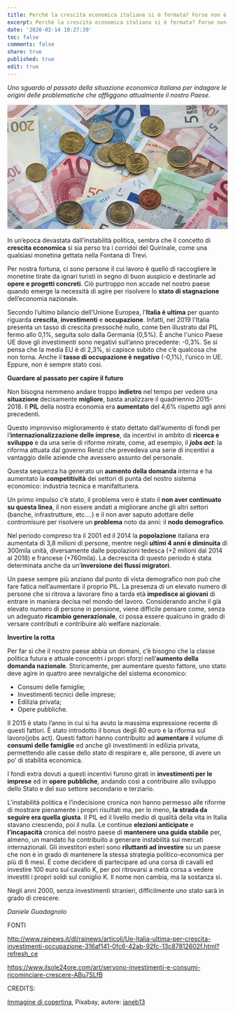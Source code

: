 ```yaml
---
title: Perché la crescita economica italiana si è fermata? Forse non è mai iniziata
excerpt: Perché la crescita economica italiana si è fermata? Forse non è mai iniziata
date: '2020-02-14 10:27:39'
toc: false
comments: false
share: true
published: true
edit: true
---
```

*Uno sguardo al passato della situazione economica italiana per indagare le origini delle problematiche che affliggono attualmente il nostro Paese.* 

![](/assets/images/euro-1166051_960_720.jpg)

In un’epoca devastata dall’instabilità politica, sembra che il concetto di **crescita economica** si sia perso tra i corridoi del Quirinale, come una qualsiasi monetina gettata nella Fontana di Trevi.

Per nostra fortuna, ci sono persone il cui lavoro è quello di raccogliere le monetine tirate da ignari turisti in segno di buon auspicio e destinarle ad **opere e progetti concreti**. Ciò  purtroppo non accade nel nostro paese quando emerge la necessità di agire per risolvere lo **stato di stagnazione** dell’economia nazionale.

Secondo l’ultimo bilancio dell’Unione Europea, l'**Italia è ultima** per quanto riguarda **crescita**, **investimenti** e **occupazione**. Infatti, nel 2019 l'Italia presenta un tasso di crescita pressoché nullo, come ben illustrato dal PIL fermo allo 0,1%, seguita solo dalla Germania (0,5%). È anche l'unico Paese UE dove gli investimenti sono negativi sull’anno precedente: -0,3%. Se si pensa che la media EU è di 2,3%, si capisce subito che c’è qualcosa che non torna. Anche il **tasso di occupazione è negativo** (-0,1%), l’unico in UE. Eppure, non è sempre stato così.

[](<>)**Guardare al passato per capire il futuro**

Non bisogna nemmeno andare troppo **indietro** nel tempo per vedere una **situazione** decisamente **migliore**, basta analizzare il quadriennio 2015-2018. Il **PIL** della nostra economia era **aumentato** del 4,6% rispetto agli anni precedenti.

Questo improvviso miglioramento è stato dettato dall’aumento di fondi per l’**internazionalizzazione delle imprese**, da incentivi in ambito di **ricerca e sviluppo** e da una serie di riforme mirate, come, ad esempio, il ***jobs act***: la riforma attuata dal governo Renzi che prevedeva una serie di incentivi a vantaggio delle aziende che avessero assunto del personale.

Questa sequenza ha generato un **aumento della domanda** interna e ha aumentato la **competitività** dei settori di punta del nostro sistema economico: industria tecnica e manifatturiera.

Un primo impulso c’è stato, il problema vero è stato il **non aver continuato su questa linea**, il non essere andati a migliorare anche gli altri settori (banche, infrastrutture, etc.…) e il non aver saputo adottare delle contromisure per risolvere un **problema** noto da anni: il **nodo demografico**.

Nel periodo compreso tra il 2001 ed il 2014 la **popolazione** italiana era aumentata di 3,8 milioni di persone, mentre negli **ultimi 4 anni è diminuita** di 300mila unità, diversamente dalle popolazioni tedesca (+2 milioni dal 2014 al 2018) e francese (+760mila). La decrescita di questo periodo è stata determinata anche da un’**inversione dei flussi migratori**.

Un paese sempre più anziano dal punto di vista demografico non può che fare fatica nell’aumentare il proprio PIL. La presenza di un elevato numero di persone che si ritrova a lavorare fino a tarda età **impedisce ai giovani** di entrare in maniera decisa nel mondo del lavoro. Considerando anche il già elevato numero di persone in pensione, viene difficile pensare come, senza un adeguato **ricambio generazionale**, ci possa essere qualcuno in grado di versare contributi e contribuire alò welfare nazionale.

**Invertire la rotta**

Per far sì che il nostro paese abbia un domani, c’è bisogno che la classe politica futura e attuale concentri i propri sforzi nell’**aumento della domanda nazionale**. Storicamente, per aumentare questo fattore, uno stato deve agire in quattro aree nevralgiche del sistema economico:

* Consumi delle famiglie; 
* Investimenti tecnici delle imprese;
* Edilizia privata;
* Opere pubbliche.

Il 2015 è stato l’anno in cui si ha avuto la massima espressione recente di questi fattori. È stato introdotto il bonus degli 80 euro e la riforma sul lavoro(jobs act). Questi fattori hanno contribuito ad **aumentare** il volume di **consumi delle famiglie** ed anche gli investimenti in edilizia privata, permettendo alle casse dello stato di respirare e, alle persone, di avere un po’ di stabilità economica.

I fondi extra dovuti a questi incentivi furono girati in **investimenti per le imprese** ed in **opere pubbliche**, andando così a contribuire allo sviluppo dello Stato e del suo settore secondario e terziario.

L’instabilità politica e l’indecisione cronica non hanno permesso alle riforme di mostrare pienamente i propri risultati ma, per lo meno, **la strada da seguire era quella giusta**. Il PIL ed il livello medio di qualità della vita in Italia stavano crescendo, poi il nulla. Le continue **elezioni anticipate** e **l’incapacità** cronica del nostro paese di **mantenere una guida stabile** per, almeno, un mandato ha contribuito a generare instabilità sui mercati internazionali. Gli investitori esteri sono **riluttanti ad investire** su un paese che non è in grado di mantenere la stessa strategia politico-economica per più di 6 mesi. È come decidere di partecipare ad una corsa di cavalli ed investire 100 euro sul cavallo K, per poi ritrovarsi a metà corsa a vedere investiti i propri soldi sul coniglio K. Il nome non cambia, ma la sostanza sì.

Negli anni 2000, senza investimenti stranieri, difficilmente uno stato sarà in grado di crescere.

*Daniele Guadagnolo* 

FONTI

<http://www.rainews.it/dl/rainews/articoli/Ue-Italia-ultima-per-crescita-investimenti-occupazione-316af141-0fc6-42ab-92fc-13c87812602f.html?refresh_ce>

[](<>)<https://www.ilsole24ore.com/art/servono-investimenti-e-consumi-ricominciare-crescere-ABu7SLfB>

CREDITS: 

[Immagine di copertina](https://pixabay.com/it/photos/euro-banconote-monete-1166051/), Pixabay, autore: [janeb13](https://pixabay.com/it/users/janeb13-725943/)
